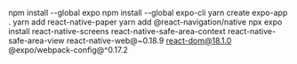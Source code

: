 npm install --global expo
npm install --global expo-cli
yarn create expo-app .
yarn add react-native-paper
yarn add @react-navigation/native
npx expo install react-native-screens react-native-safe-area-context react-native-safe-area-view react-native-web@~0.18.9 react-dom@18.1.0 @expo/webpack-config@^0.17.2